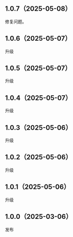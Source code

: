 ## 1.0.7（2025-05-08）
修复问题。
## 1.0.6（2025-05-07）
升级
## 1.0.5（2025-05-07）
升级
## 1.0.4（2025-05-07）
升级
## 1.0.3（2025-05-06）
升级
## 1.0.2（2025-05-06）
升级
## 1.0.1（2025-05-06）
升级
## 1.0.0（2025-03-06）
发布
